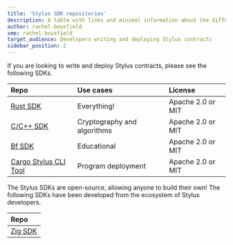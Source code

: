 ```yaml
---
title: 'Stylus SDK repositories'
description: A table with links and minimal information about the different SDKs
author: rachel-bousfield
sme: rachel-bousfield
target_audience: Developers writing and deploying Stylus contracts
sidebar_position: 2
---
```


If you are looking to write and deploy Stylus contracts, please see the following SDKs.

| Repo                                                                  | Use cases                   | License           |
| :-------------------------------------------------------------------- | :-------------------------- | :---------------- |
| [Rust SDK](https://github.com/OffchainLabs/stylus-sdk-rs)             | Everything!                 | Apache 2.0 or MIT |
| [C/C++ SDK](https://github.com/OffchainLabs/stylus-sdk-c)             | Cryptography and algorithms | Apache 2.0 or MIT |
| [Bf SDK](https://github.com/OffchainLabs/stylus-sdk-bf)               | Educational                 | Apache 2.0 or MIT |
| [Cargo Stylus CLI Tool](https://github.com/OffchainLabs/cargo-stylus) | Program deployment          | Apache 2.0 or MIT |

The Stylus SDKs are open-source, allowing anyone to build their own! The following SDKs have been developed from the ecosystem of Stylus developers.

| Repo                                                    |
| :------------------------------------------------------ |
| [Zig SDK](https://github.com/Stylish-Stylus/zig-stylus) |
